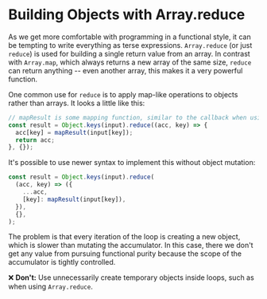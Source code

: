 # Building Objects with Array.reduce

As we get more comfortable with programming in a functional style, it can be tempting to write everything as terse expressions. `Array.reduce` (or just `reduce`) is used for building a single return value from an array. In contrast with `Array.map`, which always returns a new array of the same size, `reduce` can return anything -- even another array, this makes it a very powerful function.

One common use for `reduce` is to apply map-like operations to objects rather than arrays. It looks a little like this:

```javascript
// mapResult is some mapping function, similar to the callback when using Array.map
const result = Object.keys(input).reduce((acc, key) => {
  acc[key] = mapResult(input[key]);
  return acc;
}, {});
```

It's possible to use newer syntax to implement this without object mutation:

```javascript
const result = Object.keys(input).reduce(
  (acc, key) => ({
    ...acc,
    [key]: mapResult(input[key]),
  }),
  {},
);
```

The problem is that every iteration of the loop is creating a new object, which is slower than mutating the accumulator. In this case, there we don't get any value from pursuing functional purity because the scope of the accumulator is tightly controlled.

❌ **Don't:** Use unnecessarily create temporary objects inside loops, such as when using `Array.reduce`.
